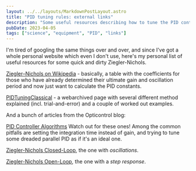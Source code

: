 ```yaml
---
layout: ../../layouts/MarkdownPostLayout.astro
title: "PID tuning rules: external links"
description: "Some useful resources describing how to tune the PID controller"
pubDate: 2023-04-05
tags: ["science", "equipment", "PID", "links"]
---
```

I'm tired of googling the same things over and over, and since I've got a whole personal website which even I don't use, here's my personal list of useful resources for some quick and dirty Ziegler-Nichols.

[Ziegler–Nichols on Wikipedia](https://en.wikipedia.org/wiki/Ziegler%E2%80%93Nichols_method) - basically, a table with the coefficients for those who have already determined their ultimate gain and oscillation period and now just want to calculate the PID constants.

[PIDTuningClassical](https://web.archive.org/web/20110930015634/https://controls.engin.umich.edu/wiki/index.php/PIDTuningClassical) - a webarchived page with several different method explained (incl. trial-and-error) and a couple of worked out examples.

And a bunch of articles from the Opticontrol blog:

[PID Controller Algorithms](https://blog.opticontrols.com/archives/124) Watch out for these ones! Among the common pitfalls are setting the integration time instead of gain, and trying to tune some dreaded parallel PID as if it's an ideal one.

[Ziegler-Nichols Closed-Loop](https://blog.opticontrols.com/archives/131), the one with *oscillations*.

[Ziegler-Nichols Open-Loop](https://blog.opticontrols.com/archives/477), the one with a *step response*.